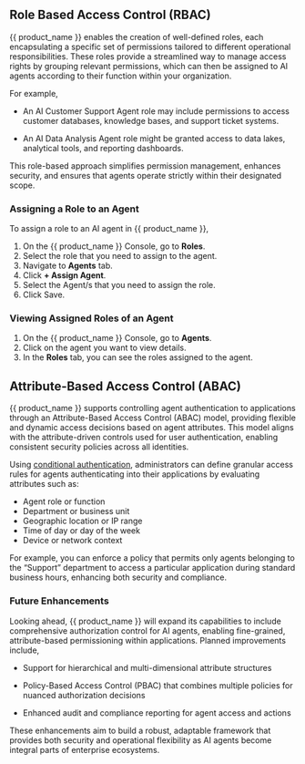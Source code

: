 ## Role Based Access Control (RBAC)

{{ product_name }} enables the creation of well-defined roles, each encapsulating a specific set of permissions tailored to different operational responsibilities. These roles provide a streamlined way to manage access rights by grouping relevant permissions, which can then be assigned to AI agents according to their function within your organization.

For example,
- An AI Customer Support Agent role may include permissions to access customer databases, knowledge bases, and support ticket systems.

- An AI Data Analysis Agent role might be granted access to data lakes, analytical tools, and reporting dashboards.

This role-based approach simplifies permission management, enhances security, and ensures that agents operate strictly within their designated scope.

### Assigning a Role to an Agent

To assign a role to an AI agent in {{ product_name }},

1. On the {{ product_name }} Console, go to **Roles**.
2. Select the role that you need to assign to the agent.
3. Navigate to **Agents** tab.
4. Click **+ Assign Agent**.
5. Select the Agent/s that you need to assign the role.
6. Click Save.

### Viewing Assigned Roles of an Agent

1. On the {{ product_name }} Console, go to **Agents**.
2. Click on the agent you want to view details.
3. In the **Roles** tab, you can see the roles assigned to the agent.

## Attribute-Based Access Control (ABAC)

{{ product_name }} supports controlling agent authentication to applications through an Attribute-Based Access Control (ABAC) model, providing flexible and dynamic access decisions based on agent attributes. This model aligns with the attribute-driven controls used for user authentication, enabling consistent security policies across all identities.

Using [conditional authentication]({{base_path}}/references/conditional-auth/api-reference/), administrators can define granular access rules for agents authenticating into their applications by evaluating attributes such as:

- Agent role or function
- Department or business unit
- Geographic location or IP range
- Time of day or day of the week
- Device or network context

For example, you can enforce a policy that permits only agents belonging to the “Support” department to access a particular application during standard business hours, enhancing both security and compliance.

### Future Enhancements

Looking ahead, {{ product_name }} will expand its capabilities to include comprehensive authorization control for AI agents, enabling fine-grained, attribute-based permissioning within applications. Planned improvements include,

- Support for hierarchical and multi-dimensional attribute structures

- Policy-Based Access Control (PBAC) that combines multiple policies for nuanced authorization decisions

- Enhanced audit and compliance reporting for agent access and actions

These enhancements aim to build a robust, adaptable framework that provides both security and operational flexibility as AI agents become integral parts of enterprise ecosystems.
